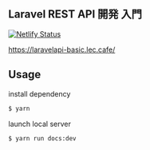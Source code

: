 ## Laravel REST API 開発 入門

[![Netlify Status](https://api.netlify.com/api/v1/badges/65e21c31-069f-4d86-9a58-00d48df0b898/deploy-status)](https://app.netlify.com/sites/books-laravelapi-basic/deploys)

https://laravelapi-basic.lec.cafe/

## Usage

install dependency

```bash
$ yarn
```

launch local server

```bash
$ yarn run docs:dev
```
